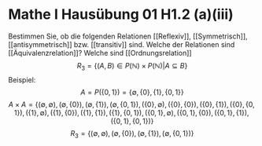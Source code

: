 
# Mathe I Hausübung 01 H1.2 (a)(iii)	
Bestimmen Sie, ob die folgenden Relationen [[Reflexiv]], [[Symmetrisch]], [[antisymmetrisch]] bzw. [[transitiv]] sind. Welche der Relationen sind [[Äquivalenzrelation]]? Welche sind [[Ordnungsrelation]]
$$R_3=\{(A,B)\in P(\mathbb{N})\times P(\mathbb{N})|A\subseteq B\}$$
Beispiel:
$$A=P(\{0,1\})=\{\emptyset,\{0\},\{1\},\{0,1\}\}$$
$$A\times A=
\{(\emptyset,\emptyset),(\emptyset,\{0\}),(\emptyset,\{1\}),(\emptyset,\{0,1\}),
(\{0\},\emptyset),(\{0\},\{0\}),(\{0\},\{1\}),(\{0\},\{0,1\}),
(\{1\},\emptyset),(\{1\},\{0\}),(\{1\},\{1\}),(\{1\},\{0,1\}),
(\{0,1\},\emptyset),(\{0,1\},\{0\}),(\{0,1\},\{1\}),(\{0,1\},\{0,1\})\}$$
$$R_3=\{(\emptyset,\emptyset),(\emptyset,\{0\}),(\emptyset,\{1\}),(\emptyset,\{0,1\})\}$$